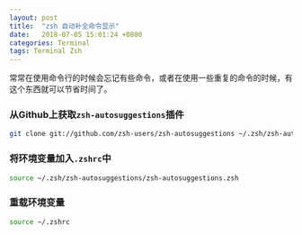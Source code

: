 ```yaml
---
layout: post
title:  "zsh 自动补全命令显示"
date:   2018-07-05 15:01:24 +0800
categories: Terminal
tags: Terminal Zsh
---
```


常常在使用命令行的时候会忘记有些命令，或者在使用一些重复的命令的时候，有这个东西就可以节省时间了。

### 从Github上获取`zsh-autosuggestions`插件

```bash
git clone git://github.com/zsh-users/zsh-autosuggestions ~/.zsh/zsh-autosuggestions
```

### 将环境变量加入`.zshrc`中

```bash
source ~/.zsh/zsh-autosuggestions/zsh-autosuggestions.zsh
```

### 重载环境变量

```bash
source ~/.zshrc
```